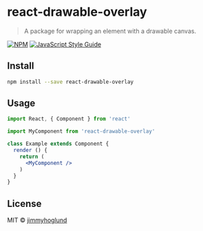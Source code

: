 # react-drawable-overlay

> A package for wrapping an element with a drawable canvas.

[![NPM](https://img.shields.io/npm/v/react-drawable-overlay.svg)](https://www.npmjs.com/package/react-drawable-overlay) [![JavaScript Style Guide](https://img.shields.io/badge/code_style-standard-brightgreen.svg)](https://standardjs.com)

## Install

```bash
npm install --save react-drawable-overlay
```

## Usage

```jsx
import React, { Component } from 'react'

import MyComponent from 'react-drawable-overlay'

class Example extends Component {
  render () {
    return (
      <MyComponent />
    )
  }
}
```

## License

MIT © [jimmyhoglund](https://github.com/jimmyhoglund)
